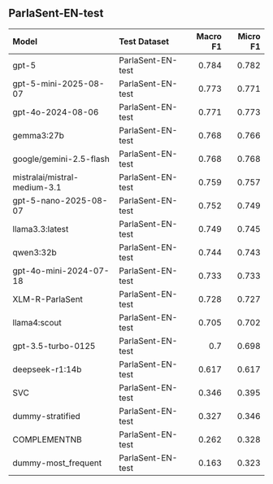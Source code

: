 ## ParlaSent-EN-test

| Model                        | Test Dataset      |   Macro F1 |   Micro F1 |
|:-----------------------------|:------------------|-----------:|-----------:|
| gpt-5                        | ParlaSent-EN-test |      0.784 |      0.782 |
| gpt-5-mini-2025-08-07        | ParlaSent-EN-test |      0.773 |      0.771 |
| gpt-4o-2024-08-06            | ParlaSent-EN-test |      0.771 |      0.773 |
| gemma3:27b                   | ParlaSent-EN-test |      0.768 |      0.766 |
| google/gemini-2.5-flash      | ParlaSent-EN-test |      0.768 |      0.768 |
| mistralai/mistral-medium-3.1 | ParlaSent-EN-test |      0.759 |      0.757 |
| gpt-5-nano-2025-08-07        | ParlaSent-EN-test |      0.752 |      0.749 |
| llama3.3:latest              | ParlaSent-EN-test |      0.749 |      0.745 |
| qwen3:32b                    | ParlaSent-EN-test |      0.744 |      0.743 |
| gpt-4o-mini-2024-07-18       | ParlaSent-EN-test |      0.733 |      0.733 |
| XLM-R-ParlaSent              | ParlaSent-EN-test |      0.728 |      0.727 |
| llama4:scout                 | ParlaSent-EN-test |      0.705 |      0.702 |
| gpt-3.5-turbo-0125           | ParlaSent-EN-test |      0.7   |      0.698 |
| deepseek-r1:14b              | ParlaSent-EN-test |      0.617 |      0.617 |
| SVC                          | ParlaSent-EN-test |      0.346 |      0.395 |
| dummy-stratified             | ParlaSent-EN-test |      0.327 |      0.346 |
| COMPLEMENTNB                 | ParlaSent-EN-test |      0.262 |      0.328 |
| dummy-most_frequent          | ParlaSent-EN-test |      0.163 |      0.323 |